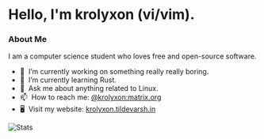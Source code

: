 # Hello, I'm krolyxon (vi/vim). 

### About Me
I am a computer science student who loves free and open-source software.
- 🔭 &nbsp;I’m currently working on something really really boring.
- 🌱 &nbsp;I’m currently learning Rust.
- 💬 &nbsp;Ask me about anything related to Linux.
- 📫 &nbsp;How to reach me: [@krolyxon:matrix.org](matrix.org)
- 🖥️ &nbsp;Visit my website: [krolyxon.tildevarsh.in](https://krolyxon.tildevarsh.in)

![Stats](https://github-readme-stats.vercel.app/api?username=krolyxon&theme=vision-friendly-dark&show_icons=true)
